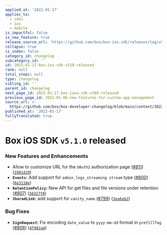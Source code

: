 ```yaml
---
applied_at: '2022-01-17'
applies_to:
  - sdks
  - ios
  - mobile
is_impactful: false
is_new_feature: true
release_source_url: 'https://github.com/box/box-ios-sdk/releases/tag/v5.1.0'
collapse: true
is_index: false
category_id: changelog
subcategory_id: ''
id: 2022-01-17-box-ios-sdk-v510-released
rank: null
total_steps: null
type: changelog
sibling_id: ''
parent_id: changelog
next_page_id: 2022-01-17-box-java-sdk-v300-released
previous_page_id: 2022-01-06-new-features-for-custom-app-management
source_url: >-
  https://github.com/box/box-developer-changelog/blob/main/content/2022/01-17-box-ios-sdk-v510-released.md
published_at: '2022-01-17'
fullyTranslated: true
---
```

# Box iOS SDK `v5.1.0` released

### New Features and Enhancements

* Allow to customize URL for the `OAuth2` authorization page ([#811][1]) ([`1901d29`][2])
* **`Events`:** Add support for `admin_logs_streaming stream` type ([#800][3]) ([`0a3118e`][4])
* **`RetentionPolicy`:** New API for get files and file versions under retention ([#807][5]) ([`38327f0`][6])
* **`SharedLink`:** add support for `vanity_name` ([#799][7]) ([`3ea6eb2`][8])

### Bug Fixes

* **`SignRequest`:** Fix encoding `date_value` to `yyyy-mm-dd` format in `prefillTag` ([#806][9]) ([`4f902a4`][10])

[1]: https://github.com/box/box-ios-sdk/issues/811

[2]: https://github.com/box/box-ios-sdk/commit/1901d296a2be4b0f2eef25eda06928aebc81de9a

[3]: https://github.com/box/box-ios-sdk/issues/800

[4]: https://github.com/box/box-ios-sdk/commit/0a3118ef95c2eb42b0080d0352784849e85eb422

[5]: https://github.com/box/box-ios-sdk/issues/807

[6]: https://github.com/box/box-ios-sdk/commit/38327f09a92dba7827e1866940a643d624757762

[7]: https://github.com/box/box-ios-sdk/issues/799

[8]: https://github.com/box/box-ios-sdk/commit/3ea6eb2a1c2b713fd0769e93a2dc4ee51da695fd

[9]: https://github.com/box/box-ios-sdk/issues/806

[10]: https://github.com/box/box-ios-sdk/commit/4f902a47482de55ec69b5522e6cf5affd653b4c8
